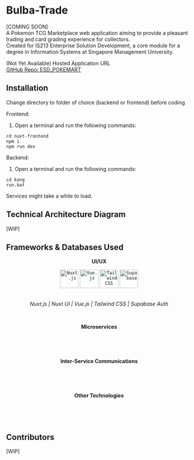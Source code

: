 # Bulba-Trade
[COMING SOON]<br>
A Pokemon TCG Marketplace web application aiming to provide a pleasant trading and card grading experience for collectors. <br>
Created for IS213 Enterprise Solution Development, a core module for a degree in Information Systems at Singapore Management University.

<a>(Not Yet Available) Hosted Application URL</a>
<br>
<a href="https://github.com/setsunaxe7/ESD_POKEMART">GitHub Repo: ESD_POKEMART</a>

## Installation
Change directory to folder of choice (backend or frontend) before coding <br>

Frontend:<br>
1) Open a terminal and run the following commands:
```
cd nuxt-frontend
npm i
npm run dev
```

<!-- Backend: [WIP] -->
Backend:<br>
1) Open a terminal and run the following commands:
```
cd kong
run.bat
```
Services might take a while to load.

## Technical Architecture Diagram
[WIP]
<!-- <img width="" alt="architecture diagram" src=""> -->

## Frameworks & Databases Used
<p align="center"><strong>UI/UX</strong></p>
<div align="center">
	<code><img width="50" src="https://raw.githubusercontent.com/marwin1991/profile-technology-icons/refs/heads/main/icons/nuxt_js.png" alt="Nuxt.js" title="Nuxt.js"/></code>
	<code><img width="50" src="https://raw.githubusercontent.com/marwin1991/profile-technology-icons/refs/heads/main/icons/vue_js.png" alt="Vue.js" title="Vue.js"/></code>
	<code><img width="50" src="https://raw.githubusercontent.com/marwin1991/profile-technology-icons/refs/heads/main/icons/tailwind_css.png" alt="Tailwind CSS" title="Tailwind CSS"/></code>
	<code><img width="50" src="https://raw.githubusercontent.com/marwin1991/profile-technology-icons/refs/heads/main/icons/supabase.png" alt="Supabase" title="Supabase"/></code>
</div>
<p align="center">
<br>
<i> Nuxt.js | Nuxt UI | Vue.js | Tailwind CSS | Supabase Auth</i>
</p>
<br>

<p align="center"><strong>Microservices</strong></p>
<p align="center">
<!-- insert photos -->
<br>
<i></i>
</p>
<br>

<p align="center"><strong>Inter-Service Communications</strong></p>
<p align="center">
<!-- insert photos -->
<br>
<i></i>
</p>
<br>

<p align="center"><strong> Other Technologies </strong></p>
<p align="center">
<!-- insert photos -->
<br>
<i></i>
</p>
<br>


## Contributors
[WIP]
<!-- list team members here, include link to github profile, if comfy put pic otherwise just github -->

